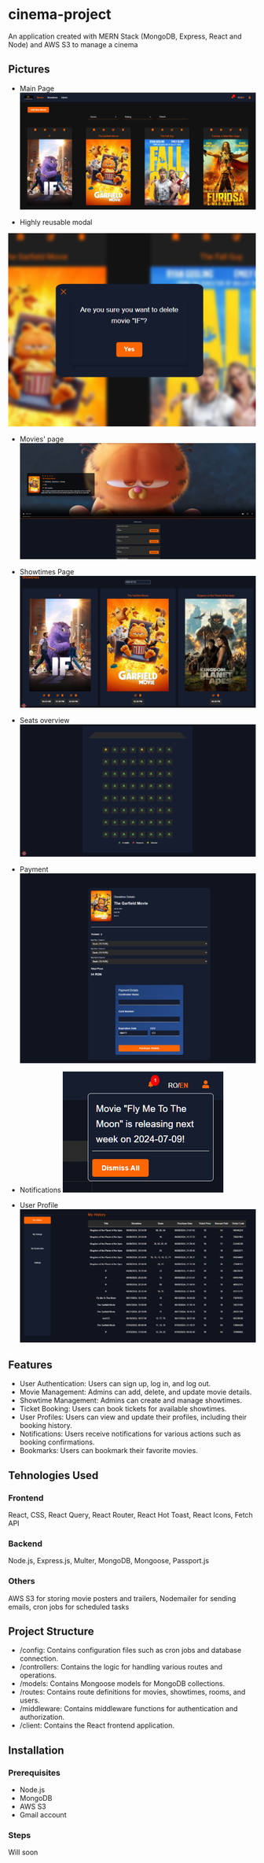 # cinema-project

An application created with MERN Stack (MongoDB, Express, React and Node) and AWS S3 to manage a cinema

## Pictures

* Main Page
![alt text](image.png)

* Highly reusable modal

![alt text](image-1.png)

* Movies' page
![alt text](image-5.png)

* Showtimes Page
![alt text](image-2.png)

* Seats overview
![alt text](image-3.png)

* Payment
![alt text](image-4.png)

* Notifications
![alt text](image-6.png)

* User Profile
![alt text](image-7.png)

## Features

* User Authentication: Users can sign up, log in, and log out.
* Movie Management: Admins can add, delete, and update movie details.
* Showtime Management: Admins can create and manage showtimes.
* Ticket Booking: Users can book tickets for available showtimes.
* User Profiles: Users can view and update their profiles, including their booking history.
* Notifications: Users receive notifications for various actions such as booking confirmations.
* Bookmarks: Users can bookmark their favorite movies.


## Tehnologies Used

### Frontend
React, CSS, React Query, React Router, React Hot Toast, React Icons, Fetch API

### Backend 
Node.js, Express.js, Multer, MongoDB, Mongoose, Passport.js

### Others
AWS S3 for storing movie posters and trailers, Nodemailer for sending emails, cron jobs for scheduled tasks

## Project Structure
* /config: Contains configuration files such as cron jobs and database connection.
* /controllers: Contains the logic for handling various routes and operations.
* /models: Contains Mongoose models for MongoDB collections.
* /routes: Contains route definitions for movies, showtimes, rooms, and users.
* /middleware: Contains middleware functions for authentication and authorization.
* /client: Contains the React frontend application.

## Installation

### Prerequisites
* Node.js
* MongoDB
* AWS S3
* Gmail account

### Steps
Will soon